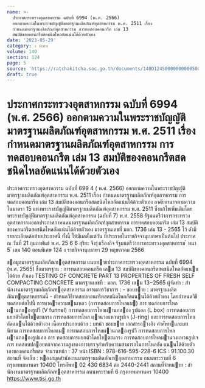 ```yaml
---
name: >-
  ประกาศกระทรวงอุตสาหกรรม ฉบับที่ 6994 (พ.ศ. 2566)
  ออกตามความในพระราชบัญญัติมาตรฐานผลิตภัณฑ์อุตสาหกรรม พ.ศ. 2511 เรื่อง
  กำหนดมาตรฐานผลิตภัณฑ์อุตสาหกรรม การทดสอบคอนกรีต เล่ม 13
  สมบัติของคอนกรีตสดชนิดไหลอัดแน่นได้ด้วยตัวเอง
date: '2023-05-29'
category: ง พิเศษ
volume: 140
section: 124
page: 5
source: 'https://ratchakitcha.soc.go.th/documents/140D124S0000000000500.pdf'
draft: true
---
```


# ประกาศกระทรวงอุตสาหกรรม ฉบับที่ 6994 (พ.ศ. 2566) ออกตามความในพระราชบัญญัติมาตรฐานผลิตภัณฑ์อุตสาหกรรม พ.ศ. 2511 เรื่อง กำหนดมาตรฐานผลิตภัณฑ์อุตสาหกรรม การทดสอบคอนกรีต เล่ม 13 สมบัติของคอนกรีตสดชนิดไหลอัดแน่นได้ด้วยตัวเอง

ประกาศกระทรวงอุตสาหกรรม ฉบับที่ 699 4 ( พ.ศ. 2566) ออกตามความในพระราชบัญญัติมาตรฐานผลิตภัณฑ์อุตสาหกรรม พ.ศ. 2511 เรื่อง กำหนดมาตรฐานผลิตภัณฑ์อุตสาหกรรม การทดสอบคอนกรีต เล่ม 13 สมบัติของคอนกรีตสดชนิดไหลอัดแน่นได้ด้วยตัวเอง อาศัยอานาจตามความในมาตรา 15 แห่งพระราชบัญญัติมาตรฐานผลิตภัณฑ์อุตสาหกรรม พ.ศ. 2511 ซึ่งแก้ไขเพิ่มเติมโดยพระราชบัญญัติมาตรฐานผลิตภัณฑ์อุตสาหกรรม (ฉบับที่ 7) พ.ศ. 2558 รัฐมนตรีว่าการกระทรวงอุตสาหกรรมออกประกาศกาหนดมาตรฐานผลิตภัณฑ์อุตสาหกรรม การทดสอบคอนกรีต เล่ม 13 สมบัติของคอนกรีตสดชนิดไหลอัดแน่นได้ด้วยตัวเอง มาตรฐานเลขที่ มอก. 1736 เล่ม 13 - 2565 ไว้ ดังมีรายละเอียดต่อท้ายประกาศนี้ ทั้งนี้ ให้มีผลตั้งแต่วัน ที่ประกาศในราชกิจจานุเบกษาเป็นต้นไป ประกาศ ณ วันที่ 21 กุมภาพันธ์ พ.ศ. 25 6 6 สุริยะ จึงรุ่งเรืองกิจ รัฐมนตรีว่าการกระทรวงอุตสาหกรรม ้ หนา 5 ่ เลม 140 ตอนพิเศษ 124 ง ราชกิจจานุเบกษา 29 พฤษภาคม 2566

ขอมูลมาตรฐานผลิตภัณฑอุตสาหกรรม แนบทายประกาศกระทรวงอุตสาหกรรม ฉบับที่ 6994 (พ.ศ. 2565) ชื่อมาตรฐาน : การทดสอบคอนกรีต เลม 13 สมบัติของคอนกรีตสดชนิดไหลอัดแนนได้ด้วย ตัวเอง TESTING OF CONCRETE PART 13 PROPERTIES OF FRESH SELF COMPACTING CONCRETE มาตรฐานเลขที่ : มอก. 1736 เลม 13−2565 ผู้จัดทํา : สํานักงานมาตรฐานผลิตภัณฑอุตสาหกรรม กรรมการวิชาการ : - ขอบขาย : มาตรฐานผลิตภัณฑอุตสาหกรรมนี้ - กําหนดวิธีทดสอบคอนกรีตสดชนิดไหลอัดแนนได้ด้วยตัวเอง โดยกําหนดวิธี ทดสอบต่อไปนี้ การหาคาความขนเหลว (การทดสอบการไหลแผ) การ ทดสอบการไหลผานกลองรูปวี (V funnel) การทดสอบการไหลผานกลอง รูปแอล (L box) การทดสอบการแยกตัวโดยใชตะแกรง การทดสอบการไหล ผานวงแหวนรูปเจ (J-ring) และการทดสอบการไหลอัดแนนได้ด้วยตัวเอง เนื้อหาประกอบด้วย : บทนํา ขอบขาย เอกสารอางอิง คําศัพทและบทนิยาม การทดสอบการไหลแผ การทดสอบการไหลผานกลองรูปวี การทดสอบการไหลผานกลองรูปแอล การ ทดสอบการแยกตัวโดยใชตะแกรง การทดสอบการไหลผานวงแหวนรูปเจ การ ทดสอบปลอยตกจากความสูงของการบรรจุสําหรับความสามารถในการไหลอัด แนนได้ด้วยตัวเองของคอนกรีตสด จํานวนหน้า : 37 หน้า ISBN : 978-616-595-228-6 ICS : 91.100.30 สถานที่ จัดเก็บ : หองสมุดสํานักงานมาตรฐานผลิตภัณฑอุตสาหกรรม ถนนพระรามที่ 6 กรุงเทพมหานคร 10400 โทรศัพท 02 430 6834 ต่อ 2440-2441 สถานที่จําหนาย : สํานักงานมาตรฐานผลิตภัณฑอุตสาหกรรม ถนนพระรามที่ 6 กรุงเทพมหานคร 10400 https://www.tisi.go.th
